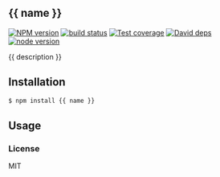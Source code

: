 {{ name }}
---------------

[![NPM version][npm-image]][npm-url]
[![build status][travis-image]][travis-url]
[![Test coverage][coveralls-image]][coveralls-url]
[![David deps][david-image]][david-url]
[![node version][node-image]][node-url]

[npm-image]: https://img.shields.io/npm/v/{{name}}.svg?style=flat-square
[npm-url]: https://npmjs.org/package/{{name}}
[travis-image]: https://img.shields.io/travis/{{repo}}.svg?style=flat-square
[travis-url]: https://travis-ci.org/{{repo}}
[coveralls-image]: https://img.shields.io/coveralls/{{repo}}.svg?style=flat-square
[coveralls-url]: https://coveralls.io/r/{{repo}}?branch=master
[david-image]: https://img.shields.io/david/{{repo}}.svg?style=flat-square
[david-url]: https://david-dm.org/{{repo}}
[node-image]: https://img.shields.io/badge/node.js-%3E=_0.12-green.svg?style=flat-square
[node-url]: http://nodejs.org/download/

{{ description }}

## Installation

```bash
$ npm install {{ name }}
```

## Usage

### License

MIT
